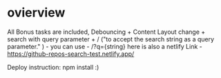 # ovierview
All Bonus tasks are included,
Debouncing +
Content Layout change + 
search with query parameter + / ("to accept the search string as a query parameter." ) -  you can use  -   /?q={string}
here is also a netlify Link - https://github-repos-search-test.netlify.app/



Deploy instruction: npm install  :) 

